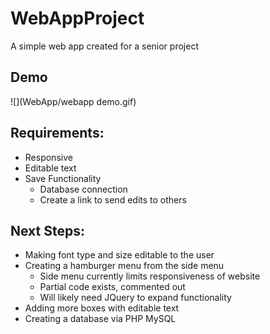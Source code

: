 # WebAppProject
A simple web app created for a senior project

## Demo
![](WebApp/webapp demo.gif)

## Requirements:
* Responsive
* Editable text
* Save Functionality
  * Database connection
  * Create a link to send edits to others
 

## Next Steps:
* Making font type and size editable to the user
* Creating a hamburger menu from the side menu 
  * Side menu currently limits responsiveness of website
  * Partial code exists, commented out
  * Will likely need JQuery to expand functionality
* Adding more boxes with editable text
* Creating a database via PHP MySQL 
